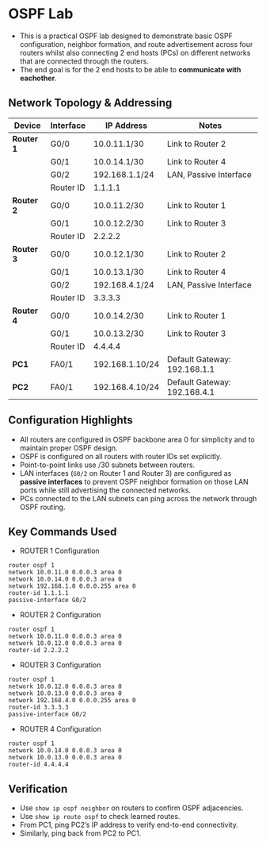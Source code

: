 # OSPF Lab

- This is a practical OSPF lab designed to demonstrate basic OSPF configuration, neighbor formation, and route advertisement across four routers whilst 
also connecting 2 end hosts (PCs) on different networks that are connected through the routers. 
- The end goal is for the 2 end hosts to be able to **communicate with eachother**.

## Network Topology & Addressing

| Device   | Interface | IP Address        | Notes             |
|----------|-----------|-------------------|-------------------|
| **Router 1** | G0/0      | 10.0.11.1/30      | Link to Router 2  |
|          | G0/1      | 10.0.14.1/30      | Link to Router 4  |
|          | G0/2      | 192.168.1.1/24    | LAN, Passive Interface |
|          | Router ID | 1.1.1.1           |                   |
| **Router 2** | G0/0      | 10.0.11.2/30      | Link to Router 1  |
|          | G0/1      | 10.0.12.2/30      | Link to Router 3  |
|          | Router ID | 2.2.2.2           |                   |
| **Router 3** | G0/0      | 10.0.12.1/30      | Link to Router 2  |
|          | G0/1      | 10.0.13.1/30      | Link to Router 4  |
|          | G0/2      | 192.168.4.1/24    | LAN, Passive Interface |
|          | Router ID | 3.3.3.3           |                   |
| **Router 4** | G0/0      | 10.0.14.2/30      | Link to Router 1  |
|          | G0/1      | 10.0.13.2/30      | Link to Router 3  |
|          | Router ID | 4.4.4.4           |                   |
| **PC1**  | FA0/1       | 192.168.1.10/24   | Default Gateway: 192.168.1.1 |
| **PC2**  | FA0/1       | 192.168.4.10/24   | Default Gateway: 192.168.4.1 |


##  Configuration Highlights

- All routers are configured in OSPF backbone area 0 for simplicity and to maintain proper OSPF design.
- OSPF is configured on all routers with router IDs set explicitly.
- Point-to-point links use /30 subnets between routers.
- LAN interfaces (`G0/2` on Router 1 and Router 3) are configured as **passive interfaces** to prevent OSPF neighbor formation on those LAN ports while still advertising the connected networks.
- PCs connected to the LAN subnets can ping across the network through OSPF routing.

## Key Commands Used
- ROUTER 1 Configuration

```
router ospf 1
network 10.0.11.0 0.0.0.3 area 0
network 10.0.14.0 0.0.0.3 area 0
network 192.168.1.0 0.0.0.255 area 0
router-id 1.1.1.1
passive-interface G0/2
```

- ROUTER 2 Configuration

```
router ospf 1
network 10.0.11.0 0.0.0.3 area 0
network 10.0.12.0 0.0.0.3 area 0
router-id 2.2.2.2
```

- ROUTER 3 Configuration

```
router ospf 1
network 10.0.12.0 0.0.0.3 area 0
network 10.0.13.0 0.0.0.3 area 0
network 192.168.4.0 0.0.0.255 area 0
router-id 3.3.3.3
passive-interface G0/2
```

- ROUTER 4 Configuration

```
router ospf 1
network 10.0.14.0 0.0.0.3 area 0
network 10.0.13.0 0.0.0.3 area 0
router-id 4.4.4.4
```

## Verification

- Use `show ip ospf neighbor` on routers to confirm OSPF adjacencies.
- Use `show ip route ospf` to check learned routes.
- From PC1, ping PC2’s IP address to verify end-to-end connectivity.
- Similarly, ping back from PC2 to PC1.

